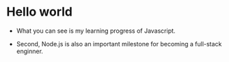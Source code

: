 # Hello world

* What you can see is my learning progress of Javascript.

* Second, Node.js is also an important milestone for becoming a full-stack enginner.